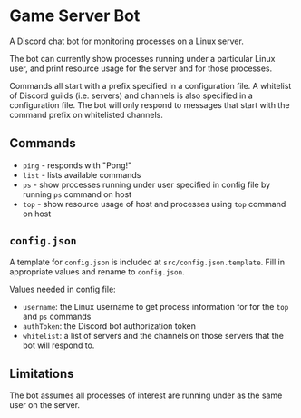 # Game Server Bot

A Discord chat bot for monitoring processes on a Linux server.

The bot can currently show processes running under a particular Linux user, and print resource usage for the server and for those processes.

Commands all start with a prefix specified in a configuration file. A whitelist of Discord guilds (i.e. servers) and channels is also specified in a configuration file. The bot will only respond to messages that start with the command prefix on whitelisted channels. 

## Commands

 - `ping` - responds with "Pong!"
 - `list` - lists available commands
 - `ps` - show processes running under user specified in config file by running `ps` command on host
 - `top` - show resource usage of host and processes using `top` command on host

## `config.json`

A template for `config.json` is included at `src/config.json.template`. Fill in appropriate values and rename to `config.json`.

Values needed in config file:

 - `username`: the Linux username to get process information for for the `top` and `ps` commands
 - `authToken`: the Discord bot authorization token
 - `whitelist`: a list of servers and the channels on those servers that the bot will respond to. 

## Limitations

The bot assumes all processes of interest are running under as the same user on the server. 
